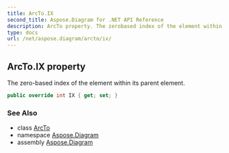 ```yaml
---
title: ArcTo.IX
second_title: Aspose.Diagram for .NET API Reference
description: ArcTo property. The zerobased index of the element within its parent element
type: docs
url: /net/aspose.diagram/arcto/ix/
---
```

## ArcTo.IX property

The zero-based index of the element within its parent element.

```csharp
public override int IX { get; set; }
```

### See Also

* class [ArcTo](../)
* namespace [Aspose.Diagram](../../arcto/)
* assembly [Aspose.Diagram](../../../)


